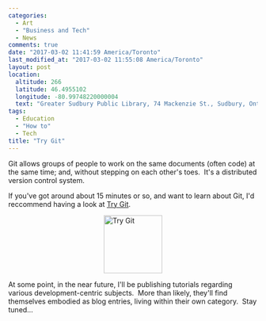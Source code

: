 ```yaml
---
categories:
  - Art
  - "Business and Tech"
  - News
comments: true
date: "2017-03-02 11:41:59 America/Toronto"
last_modified_at: "2017-03-02 11:55:08 America/Toronto"
layout: post
location:
  altitude: 266
  latitude: 46.4955102
  longitude: -80.99748220000004
  text: "Greater Sudbury Public Library, 74 Mackenzie St., Sudbury, Ontario, P3C 4X8, Canada"
tags:
  - Education
  - "How to"
  - Tech
title: "Try Git"
---
```


<p>
  Git allows groups of people to work on the same documents (often code) at the same time; and, without stepping on each other's toes.&nbsp; It's a distributed
  version control system.
</p>
<p>
  If you've got around about 15 minutes or so, and want to learn about Git, I'd reccommend having a look at
  <a href="https://try.github.io" target="_blank" title="Git Tutorial">Try Git</a>.
</p>
<!-- excerptBreak -->
<p>
  <a href="https://try.github.io" target="_blank" title="Git Tutorial - Try Git">
    <img
      alt="Try Git" height="117" src="{{ site.uri.assets }}/blog/2017/03/02/try-git/try-git_118x117.png"
      style="border: 0px; display: block; margin-left: auto; margin-right: auto;" width="118" />
  </a>
</p>
<p>
  At some point, in the near future, I'll be publishing tutorials regarding various development-centric subjects.&nbsp; More than likely, they'll find
  themselves embodied as blog entries, living within their own category.&nbsp; Stay tuned&hellip;
</p>
